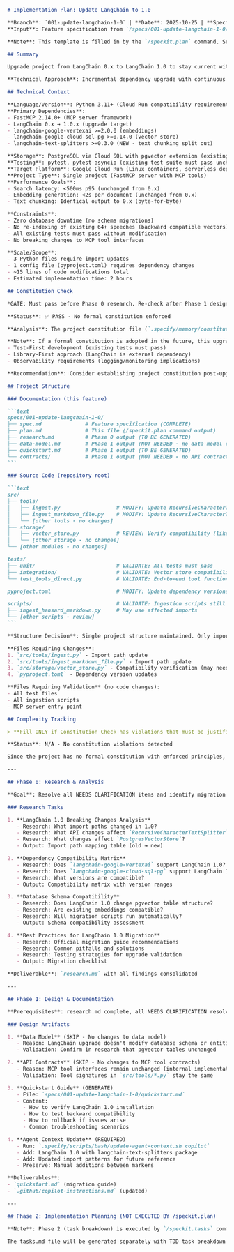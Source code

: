 ````markdown
# Implementation Plan: Update LangChain to 1.0

**Branch**: `001-update-langchain-1-0` | **Date**: 2025-10-25 | **Spec**: [spec.md](./spec.md)
**Input**: Feature specification from `/specs/001-update-langchain-1-0/spec.md`

**Note**: This template is filled in by the `/speckit.plan` command. See `.specify/templates/commands/plan.md` for the execution workflow.

## Summary

Upgrade project from LangChain 0.x to LangChain 1.0 to stay current with security patches and new features. Primary changes involve updating import paths (e.g., `langchain.text_splitter` → `langchain_text_splitters`) and ensuring backward compatibility with existing database vectors. The upgrade must be zero-downtime with no database re-indexing required.

**Technical Approach**: Incremental dependency upgrade with continuous validation against existing test suite and database queries to ensure backward compatibility.

## Technical Context

**Language/Version**: Python 3.11+ (Cloud Run compatibility requirement)  
**Primary Dependencies**: 
- FastMCP 2.14.0+ (MCP server framework)
- LangChain 0.x → 1.0.x (upgrade target)
- langchain-google-vertexai >=2.0.0 (embeddings)
- langchain-google-cloud-sql-pg >=0.14.0 (vector store)
- langchain-text-splitters >=0.3.0 (NEW - text chunking split out)

**Storage**: PostgreSQL via Cloud SQL with pgvector extension (existing schema must remain compatible)  
**Testing**: pytest, pytest-asyncio (existing test suite must pass unchanged)  
**Target Platform**: Google Cloud Run (Linux containers, serverless deployment)  
**Project Type**: Single project (FastMCP server with MCP tools)  
**Performance Goals**: 
- Search latency: <500ms p95 (unchanged from 0.x)
- Embedding generation: <2s per document (unchanged from 0.x)
- Text chunking: Identical output to 0.x (byte-for-byte)

**Constraints**: 
- Zero database downtime (no schema migrations)
- No re-indexing of existing 64+ speeches (backward compatible vectors)
- All existing tests must pass without modification
- No breaking changes to MCP tool interfaces

**Scale/Scope**: 
- 3 Python files require import updates
- 1 config file (pyproject.toml) requires dependency changes
- ~15 lines of code modifications total
- Estimated implementation time: 2 hours

## Constitution Check

*GATE: Must pass before Phase 0 research. Re-check after Phase 1 design.*

**Status**: ✅ PASS - No formal constitution enforced

**Analysis**: The project constitution file (`.specify/memory/constitution.md`) is template-only with placeholder principles. No actual governance rules are enforced for this project, so there are no constitution gates to pass.

**Note**: If a formal constitution is adopted in the future, this upgrade should be re-evaluated for compliance with principles like:
- Test-First development (existing tests must pass)
- Library-First approach (LangChain is external dependency)
- Observability requirements (logging/monitoring implications)

**Recommendation**: Consider establishing project constitution post-upgrade to guide future development.

## Project Structure

### Documentation (this feature)

```text
specs/001-update-langchain-1-0/
├── spec.md              # Feature specification (COMPLETE)
├── plan.md              # This file (/speckit.plan command output)
├── research.md          # Phase 0 output (TO BE GENERATED)
├── data-model.md        # Phase 1 output (NOT NEEDED - no data model changes)
├── quickstart.md        # Phase 1 output (TO BE GENERATED)
└── contracts/           # Phase 1 output (NOT NEEDED - no API contract changes)
```

### Source Code (repository root)

```text
src/
├── tools/
│   ├── ingest.py                  # MODIFY: Update RecursiveCharacterTextSplitter import
│   ├── ingest_markdown_file.py    # MODIFY: Update RecursiveCharacterTextSplitter import
│   └── [other tools - no changes]
├── storage/
│   ├── vector_store.py            # REVIEW: Verify compatibility (likely no changes)
│   └── [other storage - no changes]
└── [other modules - no changes]

tests/
├── unit/                          # VALIDATE: All tests must pass
├── integration/                   # VALIDATE: Vector store compatibility
└── test_tools_direct.py           # VALIDATE: End-to-end tool functionality

pyproject.toml                     # MODIFY: Update dependency versions

scripts/                           # VALIDATE: Ingestion scripts still work
├── ingest_hansard_markdown.py     # May use affected imports
└── [other scripts - review]
```

**Structure Decision**: Single project structure maintained. Only import path updates and dependency version bumps required. No architectural changes, no new files created (except documentation). The upgrade is purely a dependency migration with backward compatibility preservation.

**Files Requiring Changes**:
1. `src/tools/ingest.py` - Import path update
2. `src/tools/ingest_markdown_file.py` - Import path update  
3. `src/storage/vector_store.py` - Compatibility verification (may need no changes)
4. `pyproject.toml` - Dependency version updates

**Files Requiring Validation** (no code changes):
- All test files
- All ingestion scripts
- MCP server entry point

## Complexity Tracking

> **Fill ONLY if Constitution Check has violations that must be justified**

**Status**: N/A - No constitution violations detected

Since the project has no formal constitution with enforced principles, there are no violations to track or justify. This section remains empty.

---

## Phase 0: Research & Analysis

**Goal**: Resolve all NEEDS CLARIFICATION items and identify migration path

### Research Tasks

1. **LangChain 1.0 Breaking Changes Analysis**
   - Research: What import paths changed in 1.0?
   - Research: What API changes affect `RecursiveCharacterTextSplitter`?
   - Research: What changes affect `PostgresVectorStore`?
   - Output: Import path mapping table (old → new)

2. **Dependency Compatibility Matrix**
   - Research: Does `langchain-google-vertexai` support LangChain 1.0?
   - Research: Does `langchain-google-cloud-sql-pg` support LangChain 1.0?
   - Research: What versions are compatible?
   - Output: Compatibility matrix with version ranges

3. **Database Schema Compatibility**
   - Research: Does LangChain 1.0 change pgvector table structure?
   - Research: Are existing embeddings compatible?
   - Research: Will migration scripts run automatically?
   - Output: Schema compatibility assessment

4. **Best Practices for LangChain 1.0 Migration**
   - Research: Official migration guide recommendations
   - Research: Common pitfalls and solutions
   - Research: Testing strategies for upgrade validation
   - Output: Migration checklist

**Deliverable**: `research.md` with all findings consolidated

---

## Phase 1: Design & Documentation

**Prerequisites**: research.md complete, all NEEDS CLARIFICATION resolved

### Design Artifacts

1. **Data Model** (SKIP - No changes to data model)
   - Reason: LangChain upgrade doesn't modify database schema or entities
   - Validation: Confirm in research that pgvector tables unchanged

2. **API Contracts** (SKIP - No changes to MCP tool contracts)
   - Reason: MCP tool interfaces remain unchanged (internal implementation only)
   - Validation: Tool signatures in `src/tools/*.py` stay the same

3. **Quickstart Guide** (GENERATE)
   - File: `specs/001-update-langchain-1-0/quickstart.md`
   - Content:
     - How to verify LangChain 1.0 installation
     - How to test backward compatibility
     - How to rollback if issues arise
     - Common troubleshooting scenarios

4. **Agent Context Update** (REQUIRED)
   - Run: `.specify/scripts/bash/update-agent-context.sh copilot`
   - Add: LangChain 1.0 with langchain-text-splitters package
   - Add: Updated import patterns for future reference
   - Preserve: Manual additions between markers

**Deliverables**: 
- `quickstart.md` (migration guide)
- `.github/copilot-instructions.md` (updated)

---

## Phase 2: Implementation Planning (NOT EXECUTED BY /speckit.plan)

**Note**: Phase 2 (task breakdown) is executed by `/speckit.tasks` command, not by `/speckit.plan`.

The tasks.md file will be generated separately with TDD task breakdown organized by user story.

````
